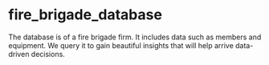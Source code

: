 # fire_brigade_database
The database is of a fire brigade firm. It includes data such as members and equipment. We query it to gain beautiful insights that will help arrive data-driven decisions.
